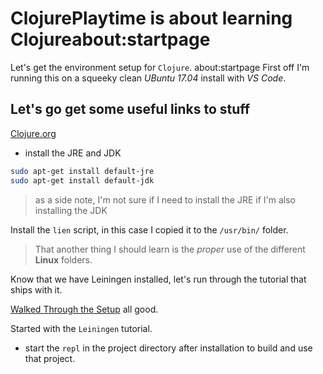 # ClojurePlaytime is about learning Clojureabout:startpage

Let's get the environment setup for `Clojure`.
about:startpage
First off I'm running this on a squeeky clean _UBuntu 17.04_ install with _VS Code_.

## Let's go get some useful links to stuff

[Clojure.org](https://clojure.org)

- install the JRE and JDK

```sh
sudo apt-get install default-jre
sudo apt-get install default-jdk
```

> as a side note, I'm not sure if I need to install the JRE if I'm also installing the JDK

Install the `lien` script, in this case I copied it to the `/usr/bin/` folder.

> That another thing I should learn is the _proper_ use of the different **Linux** folders.

Know that we have Leiningen installed, let's run through the tutorial that ships with it.

[Walked Through the Setup](http://www.lispcast.com/clojure-ubuntu) all good.

Started with the `Leiningen` tutorial.

- start the `repl` in the project directory after installation to build and use that project.

